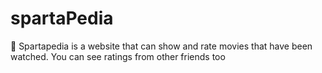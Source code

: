 # spartaPedia
🍿 Spartapedia is a website that can show and rate movies that have been watched. You can see ratings from other friends too
